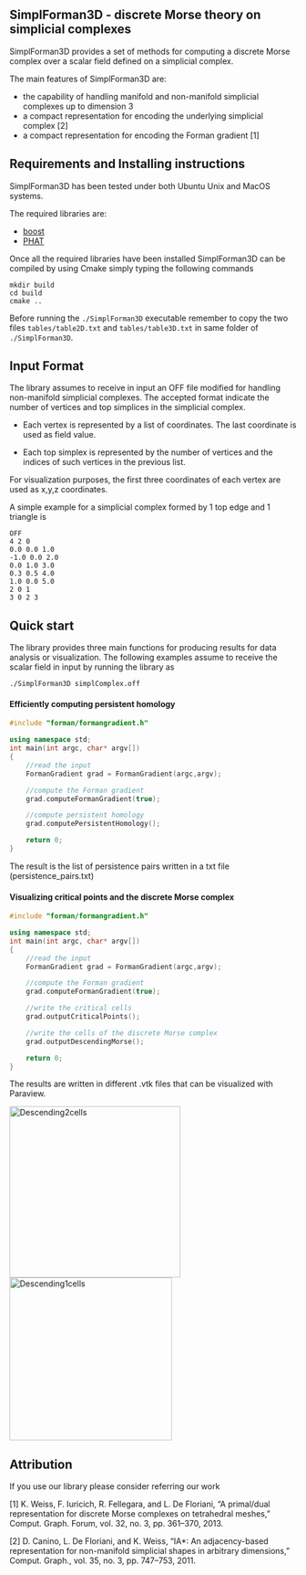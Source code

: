 ## SimplForman3D - discrete Morse theory on simplicial complexes

SimplForman3D provides a set of methods for computing a discrete Morse complex over a scalar field defined on a simplicial complex.

The main features of SimplForman3D are:
- the capability of handling manifold and non-manifold simplicial complexes up to dimension 3
- a compact representation for encoding the underlying simplicial complex [2]
- a compact representation for encoding the Forman gradient [1]


## Requirements and Installing instructions

SimplForman3D has been tested under both Ubuntu Unix and MacOS systems.

The required libraries are:
- [boost](https://www.boost.org)
- [PHAT](https://github.com/blazs/phat)

Once all the required libraries have been installed SimplForman3D can be compiled by using Cmake simply typing the following commands

```
mkdir build
cd build
cmake ..
```

Before running the `./SimplForman3D` executable remember to copy the two files `tables/table2D.txt` and `tables/table3D.txt` in same folder of `./SimplForman3D`.

## Input Format

The library assumes to receive in input an OFF file modified for handling non-manifold simplicial complexes. The accepted format indicate the number of vertices and top simplices in the simplicial complex.

- Each vertex is represented by a list of coordinates. The last coordinate is used as field value.

- Each top simplex is represented by the number of vertices and the indices of such vertices in the previous list.

For visualization purposes, the first three coordinates of each vertex are used as x,y,z coordinates.

A simple example for a simplicial complex formed by 1 top edge and 1 triangle is

```
OFF
4 2 0
0.0 0.0 1.0
-1.0 0.0 2.0
0.0 1.0 3.0
0.3 0.5 4.0
1.0 0.0 5.0
2 0 1
3 0 2 3
```

## Quick start

The library provides three main functions for producing results for data analysis or visualization. The following examples assume to receive the scalar field in input by running the library as

```
./SimplForman3D simplComplex.off
```

#### Efficiently computing persistent homology

```c++
#include "forman/formangradient.h"

using namespace std;
int main(int argc, char* argv[])
{
    //read the input
    FormanGradient grad = FormanGradient(argc,argv);

    //compute the Forman gradient
    grad.computeFormanGradient(true);

    //compute persistent homology
    grad.computePersistentHomology();

    return 0;
}
```
The result is the list of persistence pairs written in a txt file (persistence_pairs.txt)

#### Visualizing critical points and the discrete Morse complex

```c++
#include "forman/formangradient.h"

using namespace std;
int main(int argc, char* argv[])
{
    //read the input
    FormanGradient grad = FormanGradient(argc,argv);

    //compute the Forman gradient
    grad.computeFormanGradient(true);

    //write the critical cells
    grad.outputCriticalPoints();

    //write the cells of the discrete Morse complex
    grad.outputDescendingMorse();

    return 0;
}
```
The results are written in different .vtk files that can be visualized with Paraview.

<img src="https://imgur.com/ydMZ7Kl.png" alt="Descending2cells" width="300px"/>
<img src="https://imgur.com/CY60cSe.png" alt="Descending1cells" width="285px"/>

## Attribution

If you use our library please consider referring our work

[1] K. Weiss, F. Iuricich, R. Fellegara, and L. De Floriani, “A primal/dual representation for discrete Morse complexes on tetrahedral meshes,” Comput. Graph. Forum, vol. 32, no. 3, pp. 361–370, 2013.

[2] D. Canino, L. De Floriani, and K. Weiss, “IA*: An adjacency-based representation for non-manifold simplicial shapes in arbitrary dimensions,” Comput. Graph., vol. 35, no. 3, pp. 747–753, 2011.
